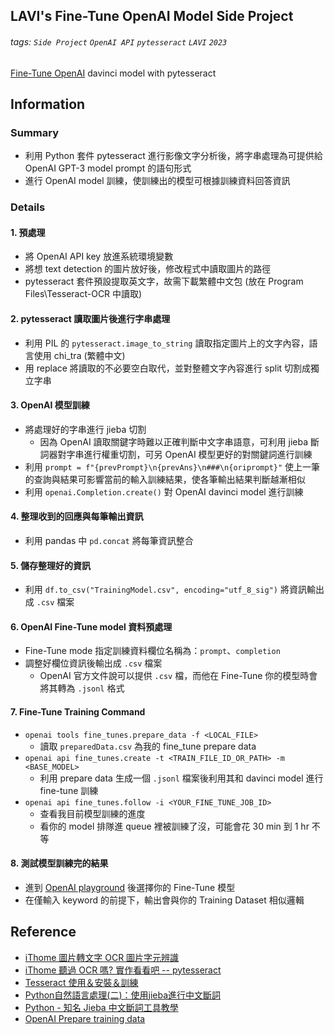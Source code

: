 ## LAVI's Fine-Tune OpenAI Model Side Project
###### tags: `Side Project` `OpenAI API` `pytesseract` `LAVI` `2023` 
[Fine-Tune OpenAI](https://platform.openai.com/docs/guides/fine-tuning/fine-tuning) davinci model with pytesseract

## Information
### Summary
- 利用 Python 套件 pytesseract 進行影像文字分析後，將字串處理為可提供給 OpenAI GPT-3 model prompt 的語句形式
- 進行 OpenAI model 訓練，使訓練出的模型可根據訓練資料回答資訊

### Details
#### 1. 預處理
- 將 OpenAI API key 放進系統環境變數
- 將想 text detection 的圖片放好後，修改程式中讀取圖片的路徑
- pytesseract 套件預設提取英文字，故需下載繁體中文包 (放在 Program Files\Tesseract-OCR 中讀取)

#### 2. pytesseract 讀取圖片後進行字串處理
- 利用 PIL 的 `pytesseract.image_to_string` 讀取指定圖片上的文字內容，語言使用 chi_tra (繁體中文)
- 用 replace 將讀取的不必要空白取代，並對整體文字內容進行 split 切割成獨立字串

#### 3. OpenAI 模型訓練
- 將處理好的字串進行 jieba 切割
    - 因為 OpenAI 讀取關鍵字時難以正確判斷中文字串語意，可利用 jieba 斷詞器對字串進行權重切割，可另 OpenAI 模型更好的對關鍵詞進行訓練
- 利用 `prompt = f"{prevPrompt}\n{prevAns}\n###\n{oriprompt}"` 使上一筆的查詢與結果可影響當前的輸入訓練結果，使各筆輸出結果判斷越漸相似
- 利用 `openai.Completion.create()` 對 OpenAI davinci model 進行訓練

#### 4. 整理收到的回應與每筆輸出資訊
- 利用 pandas 中 `pd.concat` 將每筆資訊整合

#### 5. 儲存整理好的資訊
- 利用 `df.to_csv("TrainingModel.csv", encoding="utf_8_sig")` 將資訊輸出成 `.csv` 檔案

#### 6. OpenAI Fine-Tune model 資料預處理
- Fine-Tune mode 指定訓練資料欄位名稱為：`prompt`、`completion`
- 調整好欄位資訊後輸出成 `.csv` 檔案
    - OpenAI 官方文件說可以提供 `.csv` 檔，而他在 Fine-Tune 你的模型時會將其轉為 `.jsonl` 格式

#### 7. Fine-Tune Training Command
- `openai tools fine_tunes.prepare_data -f <LOCAL_FILE>`
    - 讀取 `preparedData.csv` 為我的 fine_tune prepare data
- `openai api fine_tunes.create -t <TRAIN_FILE_ID_OR_PATH> -m <BASE_MODEL>`
    - 利用 prepare data 生成一個 `.jsonl` 檔案後利用其和 davinci model 進行 fine-tune 訓練
- `openai api fine_tunes.follow -i <YOUR_FINE_TUNE_JOB_ID>`
    - 查看我目前模型訓練的進度
    - 看你的 model 排隊進 queue 裡被訓練了沒，可能會花 30 min 到 1 hr 不等
    
#### 8. 測試模型訓練完的結果
- 進到 [OpenAI playground](https://platform.openai.com/playground) 後選擇你的 Fine-Tune 模型
- 在僅輸入 keyword 的前提下，輸出會與你的 Training Dataset 相似邏輯

## Reference
- [iThome 圖片轉文字 OCR 圖片字元辨識](https://ithelp.ithome.com.tw/articles/10289536)
- [iThome 聽過 OCR 嗎? 實作看看吧 -- pytesseract](https://ithelp.ithome.com.tw/articles/10227263)
- [Tesseract 使用＆安裝＆訓練](https://hackmd.io/@DCT/Tesseract-OCR-%E6%96%87%E5%AD%97%E8%BE%A8%E8%AD%98)
- [Python自然語言處理(二)：使用jieba進行中文斷詞](https://yanwei-liu.medium.com/python%E8%87%AA%E7%84%B6%E8%AA%9E%E8%A8%80%E8%99%95%E7%90%86-%E4%BA%8C-%E4%BD%BF%E7%94%A8jieba%E9%80%B2%E8%A1%8C%E4%B8%AD%E6%96%87%E6%96%B7%E8%A9%9E-faf7828141a4)
- [Python - 知名 Jieba 中文斷詞工具教學](https://blog.kennycoder.io/2020/02/12/Python-%E7%9F%A5%E5%90%8DJieba%E4%B8%AD%E6%96%87%E6%96%B7%E8%A9%9E%E5%B7%A5%E5%85%B7%E6%95%99%E5%AD%B8/)
- [OpenAI Prepare training data](https://platform.openai.com/docs/guides/fine-tuning/prepare-training-data)
